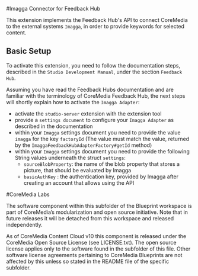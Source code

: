 #Imagga Connector for Feedback Hub

This extension implements the Feedback Hub's API to connect CoreMedia to the external systems `Imagga`, in order to provide keywords for selected content.

## Basic Setup

To activate this extension, you need to follow the documentation steps, described in the `Studio Development Manual`, under the section `Feedback Hub`. 

Assuming you have read the Feedback Hubs documentation and are familiar with the terminology of CoreMedia Feedback Hub, the next steps will shortly explain how to activate the `Imagga Adapter`:
 
- activate the `studio-server` extension with the extension tool
- provide a `settings document` to configure your `Imagga Adapter` as described in the documentation
- within your `Imagga` settings document you need to provide the value `imagga` for the key `factoryId` (The value must match the value, returned by the `ImaggaFeedbackHubAdapterFactory#getId` method)
- within your `Imagga` settings document you need to provide the following String values underneath the struct `settings`: 
    - `sourceBlobProperty`: the name of the blob property that stores a picture, that should be evaluated by Imagga
    - `basicAuthKey` : the authentication key, provided by Imagga after creating an account that allows using the API
    
    
#CoreMedia Labs

The software component within this subfolder of the Blueprint workspace is part of CoreMedia’s modularization and open source initiative. Note that in future releases it will be detached from this workspace and released independently.

As of CoreMedia Content Cloud v10 this component is released under the CoreMedia Open Source License (see LICENSE.txt). The open source license applies only to the software found in the subfolder of this file. Other software license agreements pertaining to CoreMedia Blueprints are not affected by this unless so stated in the README file of the specific subfolder.


